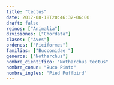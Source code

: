 ```yaml
---
title: "tectus"
date: 2017-08-18T20:46:32-06:00
draft: false
reinos: ["Animalia"]
divisiones: ["Chordata"]
clases: ["Aves"]
ordenes: ["Piciformes"]
familias: ["Bucconidae "]
generos: ["Notharchus"]
nombre_cientifico: "Notharchus tectus"
nombre_comun: "Buco Pinto"
nombre_ingles: "Pied Puffbird"
---
```

